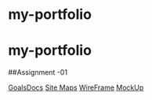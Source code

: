 # my-portfolio

# my-portfolio

##Assignment -01

[GoalsDocs](https://docs.google.com/document/d/135xHh-nQbcCANbTk751QDej47PYHkYPT/edit?usp=sharing&ouid=105509897639515001372&rtpof=true&sd=true)
[Site Maps](https://www.gloomaps.com/hlywfAQweH)
[WireFrame](https://drive.google.com/file/d/1o2wuRV6iEYEHxeIUZ_2kW8v82wLNr806/view?usp=sharing)
[MockUp](https://www.figma.com/design/PyKOQFMPS2DHos0x6y5LuZ/MyPortfolio?node-id=0-1&t=2yjK6P8gcFURVDPG-1) 